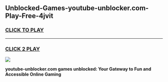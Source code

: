 
## Unblocked-Games-youtube-unblocker.com-Play-Free-4jvit
<h3>
<a href="https://premium76.site?title=youtube-unblocker.com&ref=20M">CLICK TO PLAY</a></h3>
<hr>

<h3>
<a href="https://premium76.site?title=youtube-unblocker.com&ref=20M">CLICK 2 PLAY</a>
  
</h3>

<a href="https://premium76.site?title=youtube-unblocker.com&ref=19M"><img src="https://clearcache.store/games.png"></a>


**youtube-unblocker.com games unblocked: Your Gateway to Fun and Accessible Online Gaming**
